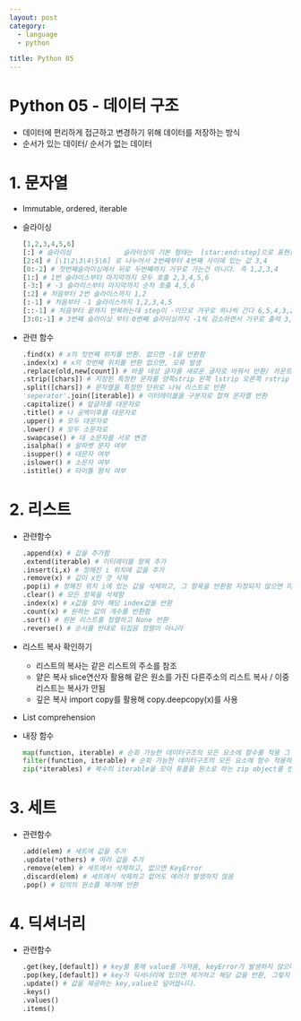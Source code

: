 ```yaml
---
layout: post
category: 
  - language
  - python

title: Python 05
---
```




# Python 05 - 데이터 구조

- 데이터에 편리하게 접근하고 변경하기 위해 데이터를 저장하는 방식
- 순서가 있는 데이터/ 순서가 없는 데이터



# 1. 문자열

- Immutable, ordered, iterable

- 슬라이싱

  ```python
  [1,2,3,4,5,6]
  [:] # 슬라이싱             슬라이싱의 기본 형태는  [star:end:step]으로 표현된다.
  [2:4] # [\1\2\3\4\5\6] 로 나누어서 2번째부터 4번째 사이에 있는 값 3,4
  [0:-2] # 첫번째슬라이싱에서 뒤로 두번째까지 거꾸로 가는건 아니다. 즉 1,2,3,4
  [1:] # 1번 슬라이스부터 마지막까지 모두 호출 2,3,4,5,6
  [-3:] # -3 슬라이스부터 마지막까지 순차 호출 4,5,6
  [:2] # 처음부터 2번 슬라이스까지 1,2
  [:-1] # 처음부터 -1 슬라이스까지 1,2,3,4,5
  [::-1] # 처음부터 끝까지 반복하는데 step이 -이므로 거꾸로 하나씩 간다 6,5,4,3,2,1
  [3:0:-1] # 3번째 슬라이싱 부터 0번째 슬라이싱까지 -1씩 감소하면서 거꾸로 출력 3,2,1
  ```

- 관련 함수

  ```python
  .find(x) # x의 첫번째 위치를 반환. 없으면 -1을 반환함
  .index(x) # x의 첫번째 위치를 반환 없으면, 오류 발생
  .replace(old,new[count]) # 바꿀 대상 글자를 새로운 글자로 바꿔서 반환/ 카운트 개수만큼
  .strip([chars]) # 지정한 특정한 문자를 양쪽strip 왼쪽 lstrip 오른쪽 rstrip 제거
  .split([chars]) # 문자열을 특정한 단위로 나눠 리스트로 반환
  'seperator'.join([iterable]) # 이터레이블을 구분자로 합쳐 문자열 반환
  .capitalize() # 앞글자를 대문자로
  .title() # 나 공백이후를 대문자로
  .upper() # 모두 대문자로
  .lower() # 모두 소문자로
  .swapcase() # 대 소문자를 서로 변경
  .isalpha() # 알파벳 문자 여부
  .isupper() # 대문자 여부
  .islower() # 소문자 여부
  .istitle() # 타이틀 형식 여부
  
  ```

  

# 2. 리스트

- 관련함수

  ```python
  .append(x) # 값을 추가함
  .extend(iterable) # 이터레이블 항목 추가
  .insert(i,x) # 정해진 i 위치에 값을 추가
  .remove(x) # 값이 x인 것 삭제
  .pop(i) # 정해진 위치 i에 있는 값을 삭제하고, 그 항목을 반환함 지정되지 않으면 마지막 항목을 삭제하고 반환함
  .clear() # 모든 항목을 삭제함
  .index(x) # x값을 찾아 해당 index값을 반환
  .count(x) # 원하는 값의 개수를 반환함
  .sort() # 원본 리스트를 정렬하고 None 반환
  .reverse() # 순서를 반대로 뒤집음 정렬이 아니라
  ```

- 리스트 복사 확인하기

  - 리스트의 복사는 같은 리스트의 주소를 참조
  - 얕은 복사 slice연산자 활용해 같은 원소를 가진 다른주소의 리스트 복사 / 이중 리스트는 복사가 안됨
  - 깊은 복사 import copy를 활용해 copy.deepcopy(x)를 사용

- List comprehension

- 내장 함수

  ```python
  map(function, iterable) # 순회 가능한 데이터구조의 모든 요소에 함수를 적용 그 결과를 map object로 반환
  filter(function, iterable) # 순회 가능한 데이터구조의 모든 요소에 함수 적용하고 결과가 True인 것들을 filter object로 반환
  zip(*iterables) # 복수의 iterable을 모아 튜플을 원소로 하는 zip object를 반환
  ```

# 3. 세트

- 관련함수

  ```python
  .add(elem) # 세트에 값을 추가
  .update(*others) # 여러 값을 추가
  .remove(elem) # 세트에서 삭제하고, 없으면 KeyError
  .discard(elem) # 세트에서 삭제하고 없어도 에러가 발생하지 않음
  .pop() # 임의의 원소를 제거해 반환
  ```



# 4. 딕셔너리

- 관련함수

  ```python
  .get(key,[default]) # key를 통해 value를 가져옴, keyError가 발생하지 않으며, default값을 설정할 수 있음 (기본 : None)
  .pop(key,[default]) # key가 딕셔너리에 있으면 제거하고 해당 값을 반환, 그렇지 않으면 default를 반환 , default 값이 없으면 KeyError
  .update() # 값을 제공하는 key,value로 덮어씁니다.
  .keys()
  .values()
  .items()
  ```

  

